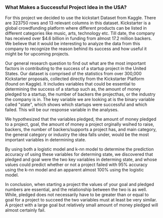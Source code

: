 ### What Makes a Successful Project Idea in the USA?

For this project we decided to use the kickstart Dataset from Kaggle. There are 
323750 rows and 13 relevant columns in this dataset. Kickstarter is a global 
crowdfunding platform where different products can be listed in different 
categories like music, arts, technology etc. Till date, the company has received
over $4.6 billion in funding from almost 17.2 million backers. We believe that 
it would be interesting to analyze the data from this company to recognize the
reason behind its success and how useful it might be for upcoming projects.

Our general research question to find out what are the most important factors in contributing to the success of a startup project in the United States. Our 
dataset is comprised of the statistics from over 300,000 Kickstarter proposals, 
collected directly from the Kickstarter Platform (found on Kaggle). It includes 
variables that could be essential to determining the success of a startup such 
as, the amount of money pledged to a startup, the number of backers the 
projecthas, or the industry the company is in. The key variable we are looking 
at is the binary variable called "state", which shows which startups were 
successful and which failed. This will be our response variable in the analyses.

We hypothesized that the variables pledged, the amount of money pledged to a 
project, goal, the amount of money a project orginally wsihed to raise, backers,
the number of backers/supports a project has, and main category, the general 
category or industry the idea falls under, would be the most important variables
in determining state.

 By using both a logistic model and k-nn model to determine the prediction 
 accuracy of using these variables for determing state, we discovered that 
 pledged and goal were the two key variables in determing state, and whose 
 values could predict whether or not a project failed with 95% accuracy using 
 the k-nn model and an apparent almost 100% using the logistic model.
 
 In conclusion, when starting a project the values of your goal and pledged 
 numbers are essential, and the relationship between the two is as well. While, 
 pledged does not necessarily have to be greater than or equal to goal for a 
 project to succeed the two variables must at least be very similar. A project 
 with a large goal but relatively small amount of money pledged will almost 
 certainly fail. 
